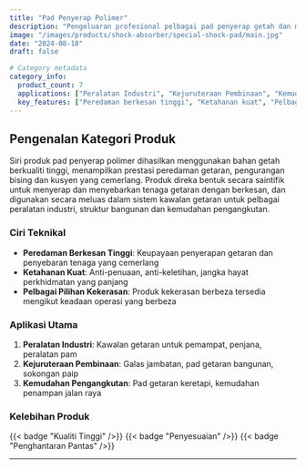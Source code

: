 ```yaml
---
title: "Pad Penyerap Polimer"
description: "Pengeluaran profesional pelbagai pad penyerap getah dan modul getaran, dengan prestasi peredaman getaran dan pengurangan bising yang cemerlang, digunakan secara meluas dalam sistem kawalan getaran untuk peralatan industri, kejuruteraan pembinaan dan kemudahan pengangkutan"
image: "/images/products/shock-absorber/special-shock-pad/main.jpg"
date: "2024-08-18"
draft: false

# Category metadata
category_info:
  product_count: 7
  applications: ["Peralatan Industri", "Kejuruteraan Pembinaan", "Kemudahan Pengangkutan"]
  key_features: ["Peredaman berkesan tinggi", "Ketahanan kuat", "Pelbagai pilihan kekerasan"]
---
```


## Pengenalan Kategori Produk

Siri produk pad penyerap polimer dihasilkan menggunakan bahan getah berkualiti tinggi, menampilkan prestasi peredaman getaran, pengurangan bising dan kusyen yang cemerlang. Produk direka bentuk secara saintifik untuk menyerap dan menyebarkan tenaga getaran dengan berkesan, dan digunakan secara meluas dalam sistem kawalan getaran untuk pelbagai peralatan industri, struktur bangunan dan kemudahan pengangkutan.

### Ciri Teknikal
- **Peredaman Berkesan Tinggi**: Keupayaan penyerapan getaran dan penyebaran tenaga yang cemerlang
- **Ketahanan Kuat**: Anti-penuaan, anti-keletihan, jangka hayat perkhidmatan yang panjang
- **Pelbagai Pilihan Kekerasan**: Produk kekerasan berbeza tersedia mengikut keadaan operasi yang berbeza

### Aplikasi Utama
1. **Peralatan Industri**: Kawalan getaran untuk pemampat, penjana, peralatan pam
2. **Kejuruteraan Pembinaan**: Galas jambatan, pad getaran bangunan, sokongan paip
3. **Kemudahan Pengangkutan**: Pad getaran keretapi, kemudahan penampan jalan raya

### Kelebihan Produk
{{< badge "Kualiti Tinggi" />}} {{< badge "Penyesuaian" />}} {{< badge "Penghantaran Pantas" />}}

---

<!-- Hugo will automatically list products in this category below -->